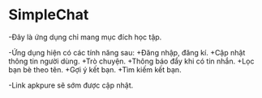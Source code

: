 # SimpleChat

-Đây là ứng dụng chỉ mang mục đích học tập. 

-Ứng dụng hiện có các tính năng sau:
 +Đăng nhập, đăng kí.
 +Cập nhật thông tin người dùng.
 +Trò chuyện.
 +Thông báo đẩy khi có tin nhắn.
 +Lọc bạn bè theo tên.
 +Gợi ý kết bạn.
 +Tìm kiếm kết bạn. 
 
-Link apkpure sẽ sớm được cập nhật.
